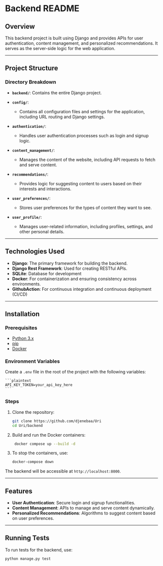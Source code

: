 # Backend README

## Overview
This backend project is built using Django and provides APIs for user authentication, content management, and personalized recommendations. It serves as the server-side logic for the web application.

---

## Project Structure

### Directory Breakdown

- **`backend/`**: Contains the entire Django project.
  
- **`config/`**: 
  - Contains all configuration files and settings for the application, including URL routing and Django settings.

- **`authentication/`**: 
  - Handles user authentication processes such as login and signup logic.

- **`content_management/`**: 
  - Manages the content of the website, including API requests to fetch and serve content.

- **`recommendations/`**: 
  - Provides logic for suggesting content to users based on their interests and interactions.

- **`user_preferences/`**: 
  - Stores user preferences for the types of content they want to see.

- **`user_profile/`**: 
  - Manages user-related information, including profiles, settings, and other personal details.

---

## Technologies Used

- **Django**: The primary framework for building the backend.
- **Django Rest Framework**: Used for creating RESTful APIs.
- **SQLite**: Database for development 
- **Docker**: For containerization and ensuring consistency across environments.
- **GithubAction**: For continuous integration and continuous deployment (CI/CD)

---

## Installation

### Prerequisites

- [Python 3.x](https://www.python.org/downloads/)
- [pip](https://pip.pypa.io/en/stable/)
- [Docker](https://docs.docker.com/get-docker/)

### Environment Variables

Create a `.env` file in the root of the project with the following variables:

    ```plaintext
    API_KEY_TOKEN=your_api_key_here
    ```

### Steps

1. Clone the repository:
    ```bash
    git clone https://github.com/djenebaa/Uri
    cd Uri/backend
    ```

2. Build and run the Docker containers:
    ```bash
     docker compose up --build -d
    ```

3. To stop the containers, use:
    ```bash
    docker-compose down
    ```

The backend will be accessible at `http://localhost:8000`.

---

## Features

- **User Authentication**: Secure login and signup functionalities.
- **Content Management**: APIs to manage and serve content dynamically.
- **Personalized Recommendations**: Algorithms to suggest content based on user preferences.

---

## Running Tests

To run tests for the backend, use:
```bash
python manage.py test
```



